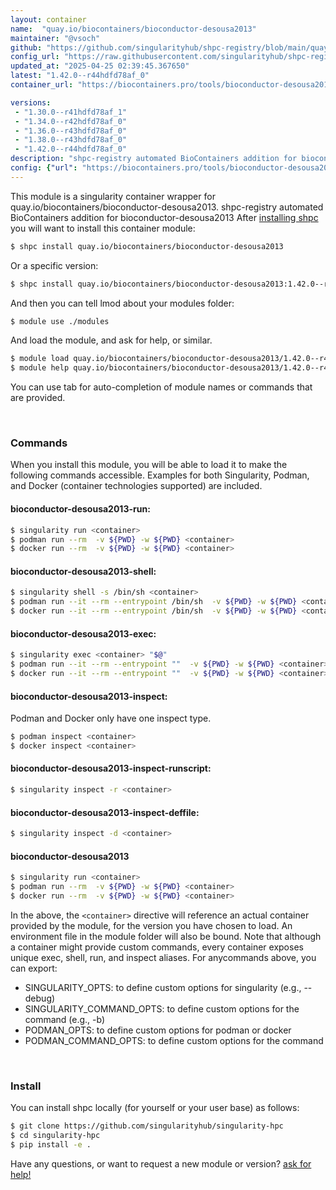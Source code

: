 ```yaml
---
layout: container
name:  "quay.io/biocontainers/bioconductor-desousa2013"
maintainer: "@vsoch"
github: "https://github.com/singularityhub/shpc-registry/blob/main/quay.io/biocontainers/bioconductor-desousa2013/container.yaml"
config_url: "https://raw.githubusercontent.com/singularityhub/shpc-registry/main/quay.io/biocontainers/bioconductor-desousa2013/container.yaml"
updated_at: "2025-04-25 02:39:45.367650"
latest: "1.42.0--r44hdfd78af_0"
container_url: "https://biocontainers.pro/tools/bioconductor-desousa2013"

versions:
 - "1.30.0--r41hdfd78af_1"
 - "1.34.0--r42hdfd78af_0"
 - "1.36.0--r43hdfd78af_0"
 - "1.38.0--r43hdfd78af_0"
 - "1.42.0--r44hdfd78af_0"
description: "shpc-registry automated BioContainers addition for bioconductor-desousa2013"
config: {"url": "https://biocontainers.pro/tools/bioconductor-desousa2013", "maintainer": "@vsoch", "description": "shpc-registry automated BioContainers addition for bioconductor-desousa2013", "latest": {"1.42.0--r44hdfd78af_0": "sha256:c3543ec6b5787205b9fed207d06aa438e7a47cd86e41c8913290f1dc2f8dd7b6"}, "tags": {"1.30.0--r41hdfd78af_1": "sha256:dd42fe45abc7f0acb1643bd78863588004e3867a2ef32f80b666053de38baf0b", "1.34.0--r42hdfd78af_0": "sha256:86c13f86722a10dd4f1af67d78cf8206ed705be4c57d32dcd8261510a05f31a8", "1.36.0--r43hdfd78af_0": "sha256:9da3f8bf5987c8fc66d817dec9290fd20188bf160e773863f19cd0ca77230f71", "1.38.0--r43hdfd78af_0": "sha256:220a18f5c420a09c76ba10c8ab9a954dfc67ea9cf4090320ba4b1dc4b6d0aee1", "1.42.0--r44hdfd78af_0": "sha256:c3543ec6b5787205b9fed207d06aa438e7a47cd86e41c8913290f1dc2f8dd7b6"}, "docker": "quay.io/biocontainers/bioconductor-desousa2013"}
---
```


This module is a singularity container wrapper for quay.io/biocontainers/bioconductor-desousa2013.
shpc-registry automated BioContainers addition for bioconductor-desousa2013
After [installing shpc](#install) you will want to install this container module:


```bash
$ shpc install quay.io/biocontainers/bioconductor-desousa2013
```

Or a specific version:

```bash
$ shpc install quay.io/biocontainers/bioconductor-desousa2013:1.42.0--r44hdfd78af_0
```

And then you can tell lmod about your modules folder:

```bash
$ module use ./modules
```

And load the module, and ask for help, or similar.

```bash
$ module load quay.io/biocontainers/bioconductor-desousa2013/1.42.0--r44hdfd78af_0
$ module help quay.io/biocontainers/bioconductor-desousa2013/1.42.0--r44hdfd78af_0
```

You can use tab for auto-completion of module names or commands that are provided.

<br>

### Commands

When you install this module, you will be able to load it to make the following commands accessible.
Examples for both Singularity, Podman, and Docker (container technologies supported) are included.

#### bioconductor-desousa2013-run:

```bash
$ singularity run <container>
$ podman run --rm  -v ${PWD} -w ${PWD} <container>
$ docker run --rm  -v ${PWD} -w ${PWD} <container>
```

#### bioconductor-desousa2013-shell:

```bash
$ singularity shell -s /bin/sh <container>
$ podman run --it --rm --entrypoint /bin/sh  -v ${PWD} -w ${PWD} <container>
$ docker run --it --rm --entrypoint /bin/sh  -v ${PWD} -w ${PWD} <container>
```

#### bioconductor-desousa2013-exec:

```bash
$ singularity exec <container> "$@"
$ podman run --it --rm --entrypoint ""  -v ${PWD} -w ${PWD} <container> "$@"
$ docker run --it --rm --entrypoint ""  -v ${PWD} -w ${PWD} <container> "$@"
```

#### bioconductor-desousa2013-inspect:

Podman and Docker only have one inspect type.

```bash
$ podman inspect <container>
$ docker inspect <container>
```

#### bioconductor-desousa2013-inspect-runscript:

```bash
$ singularity inspect -r <container>
```

#### bioconductor-desousa2013-inspect-deffile:

```bash
$ singularity inspect -d <container>
```



#### bioconductor-desousa2013

```bash
$ singularity run <container>
$ podman run --rm  -v ${PWD} -w ${PWD} <container>
$ docker run --rm  -v ${PWD} -w ${PWD} <container>
```


In the above, the `<container>` directive will reference an actual container provided
by the module, for the version you have chosen to load. An environment file in the
module folder will also be bound. Note that although a container
might provide custom commands, every container exposes unique exec, shell, run, and
inspect aliases. For anycommands above, you can export:

 - SINGULARITY_OPTS: to define custom options for singularity (e.g., --debug)
 - SINGULARITY_COMMAND_OPTS: to define custom options for the command (e.g., -b)
 - PODMAN_OPTS: to define custom options for podman or docker
 - PODMAN_COMMAND_OPTS: to define custom options for the command

<br>

### Install

You can install shpc locally (for yourself or your user base) as follows:

```bash
$ git clone https://github.com/singularityhub/singularity-hpc
$ cd singularity-hpc
$ pip install -e .
```

Have any questions, or want to request a new module or version? [ask for help!](https://github.com/singularityhub/singularity-hpc/issues)